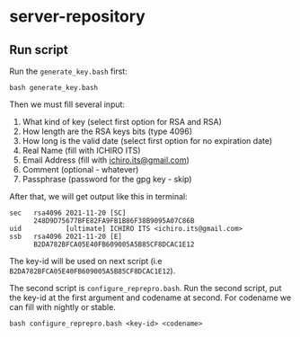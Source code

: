 # server-repository

## Run script

Run the `generate_key.bash` first:
```
bash generate_key.bash
```
Then we must fill several input:
1. What kind of key (select first option for RSA and RSA)
2. How length are the RSA keys bits (type 4096) 
3. How long is the valid date (select first option for no expiration date)
4. Real Name (fill with ICHIRO ITS)
5. Email Address (fill with ichiro.its@gmail.com)
6. Comment (optional - whatever)
7. Passphrase (password for the gpg key - skip)

After that, we will get output like this in terminal:
```
sec   rsa4096 2021-11-20 [SC]
      248D9D75677BFE82FA9FB1B86F38B9095A07C86B
uid           [ultimate] ICHIRO ITS <ichiro.its@gmail.com>
ssb   rsa4096 2021-11-20 [E]
      B2DA782BFCA05E40FB609005A5B85CF8DCAC1E12
```
The key-id will be used on next script (i.e `B2DA782BFCA05E40FB609005A5B85CF8DCAC1E12`).

The second script is `configure_reprepro.bash`.
Run the second script, put the key-id at the first argument and codename at second.
For codename we can fill with nightly or stable.
```
bash configure_reprepro.bash <key-id> <codename>
```